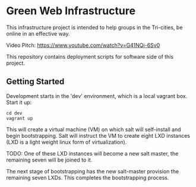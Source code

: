 # Green Web Infrastructure

This infrastructure project is intended to help groups in the
Tri-cities, be online in an effective way.

Video Pitch: https://www.youtube.com/watch?v=G41NQj-6Sv0

This repository contains deployment scripts for software
side of this project.

## Getting Started

Development starts in the 'dev' environment, which is a local vagrant
box. Start it up:

    cd dev
    vagrant up

This will create a virtual machine (VM) on which salt will
self-install and begin bootstrapping.  Salt will instruct the VM to
create eight LXD instances (LXD is a light weight linux form of
virtualization).

TODO:
One of these LXD instances will become a new salt master, the
remaining seven will be joined to it.

The next stage of bootstrapping has the new salt-master provision the
remaining seven LXDs. This completes the bootstrapping process.


